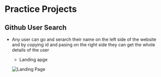 # Practice Projects

## Github User Search

- Any user can go and serarch their name on the left side of the website and by copying id and pasing on the
  right side they can get the whole details of the user

  - Landing apge

  ![Landing Page]("./Screenshots/githubUser.png)
